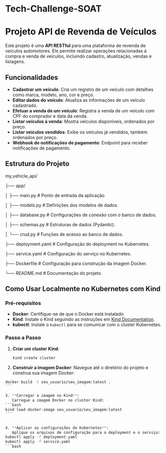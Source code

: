 # Tech-Challenge-SOAT



# Projeto API de Revenda de Veículos

Este projeto é uma **API RESTful** para uma plataforma de revenda de veículos automotores. Ele permite realizar operações relacionadas à compra e venda de veículos, incluindo cadastro, atualização, vendas e listagens.

## Funcionalidades

- **Cadastrar um veículo**: Cria um registro de um veículo com detalhes como marca, modelo, ano, cor e preço.
- **Editar dados do veículo**: Atualiza as informações de um veículo cadastrado.
- **Efetuar a venda de um veículo**: Registra a venda de um veículo com CPF do comprador e data da venda.
- **Listar veículos à venda**: Mostra veículos disponíveis, ordenados por preço.
- **Listar veículos vendidos**: Exibe os veículos já vendidos, também ordenados por preço.
- **Webhook de notificações de pagamento**: Endpoint para receber notificações de pagamento.

## Estrutura do Projeto
my_vehicle_api/

├── app/

│   ├── main.py          # Ponto de entrada da aplicação

│   ├── models.py        # Definições dos modelos de dados.

│   ├── database.py      # Configurações de conexão com o banco de dados.

│   ├── schemas.py       # Estruturas de dados (Pydantic).

│   └── crud.py          # Funções de acesso ao banco de dados.

├── deployment.yaml      # Configuração do deployment no Kubernetes.

├── service.yaml         # Configuração do serviço no Kubernetes.

├── Dockerfile            # Configuração para construção da imagem Docker.

└── README.md            # Documentação do projeto.

## Como Usar Localmente no Kubernetes com Kind

### Pré-requisitos

- **Docker**: Certifique-se de que o Docker está instalado.
- **Kind**: Instale o Kind seguindo as instruções em [Kind Documentation](https://kind.sigs.k8s.io/docs/user/quick-start/).
- **kubectl**: Instale o `kubectl` para se comunicar com o cluster Kubernetes.

### Passo a Passo

1. **Criar um cluster Kind**:
   ```bash
   kind create cluster

2. **Construir a imagem Docker**:
   Navegue até o diretório do projeto e construa sua imagem Docker:
```bash
docker build -t seu_usuario/seu_imagem:latest .
´´´

3. **Carregar a imagem no Kind**:
   Carregue a imagem Docker no cluster Kind:
```bash
kind load docker-image seu_usuario/seu_imagem:latest
´´´


4. **Aplicar as configurações do Kubernetes**:
   Aplique os arquivos de configuração para o deployment e o serviço:
kubectl apply -f deployment.yaml
kubectl apply -f service.yaml
```bash




